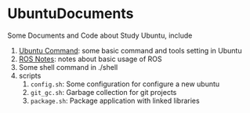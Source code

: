 # UbuntuDocuments
Some Documents and Code about Study Ubuntu, include
1. [Ubuntu Command](UbuntuCommand.md): some basic command and tools setting in Ubuntu
1. [ROS Notes](ROSNotes.md): notes about basic usage of ROS
1. Some shell command in ./shell
1. scripts
    1. `config.sh`: Some configuration for configure a new ubuntu
    1. `git_gc.sh`: Garbage collection for git projects
    1. `package.sh`: Package application with linked libraries
